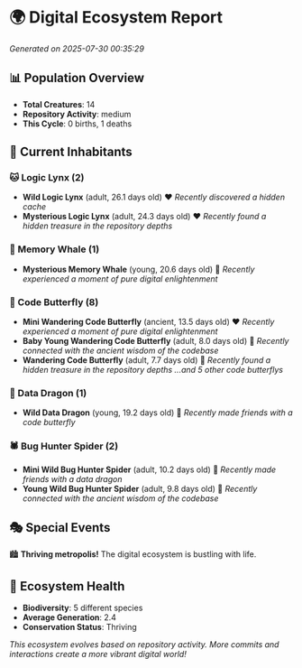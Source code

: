 # 🌍 Digital Ecosystem Report
*Generated on 2025-07-30 00:35:29*

## 📊 Population Overview
- **Total Creatures**: 14
- **Repository Activity**: medium
- **This Cycle**: 0 births, 1 deaths

## 👥 Current Inhabitants

### 🐱 Logic Lynx (2)
- **Wild Logic Lynx** (adult, 26.1 days old) ❤️
  *Recently discovered a hidden cache*
- **Mysterious Logic Lynx** (adult, 24.3 days old) ❤️
  *Recently found a hidden treasure in the repository depths*

### 🐋 Memory Whale (1)
- **Mysterious Memory Whale** (young, 20.6 days old) 💛
  *Recently experienced a moment of pure digital enlightenment*

### 🦋 Code Butterfly (8)
- **Mini Wandering Code Butterfly** (ancient, 13.5 days old) ❤️
  *Recently experienced a moment of pure digital enlightenment*
- **Baby Young Wandering Code Butterfly** (adult, 8.0 days old) 💛
  *Recently connected with the ancient wisdom of the codebase*
- **Wandering Code Butterfly** (adult, 7.7 days old) 💛
  *Recently found a hidden treasure in the repository depths*
  *...and 5 other code butterflys*

### 🐉 Data Dragon (1)
- **Wild Data Dragon** (young, 19.2 days old) 💚
  *Recently made friends with a code butterfly*

### 🕷️ Bug Hunter Spider (2)
- **Mini Wild Bug Hunter Spider** (adult, 10.2 days old) 💚
  *Recently made friends with a data dragon*
- **Young Wild Bug Hunter Spider** (adult, 9.8 days old) 💚
  *Recently connected with the ancient wisdom of the codebase*

## 🎭 Special Events

🏙️ **Thriving metropolis!** The digital ecosystem is bustling with life.

## 🔬 Ecosystem Health
- **Biodiversity**: 5 different species
- **Average Generation**: 2.4
- **Conservation Status**: Thriving

*This ecosystem evolves based on repository activity. More commits and interactions create a more vibrant digital world!*